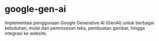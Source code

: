 # google-gen-ai
Implementasi penggunaan Google Generative AI (GenAI) untuk berbagai kebutuhan, mulai dari pemrosesan teks, pembuatan gambar, hingga integrasi ke website.
